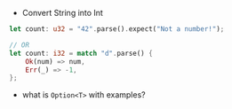 - Convert String into Int
```rust
let count: u32 = "42".parse().expect("Not a number!");

// OR
let count: i32 = match "d".parse() {
	Ok(num) => num,
	Err(_) => -1,
};
```
- what is `Option<T>` with examples?